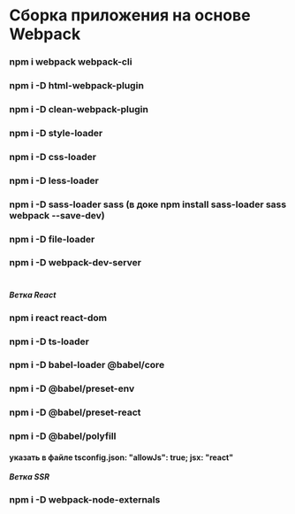 # Сборка приложения на основе Webpack

### npm i webpack webpack-cli

### npm i -D html-webpack-plugin

### npm i -D clean-webpack-plugin

### npm i -D style-loader

### npm i -D css-loader

### npm i -D less-loader

### npm i -D sass-loader sass (в доке npm install sass-loader sass webpack --save-dev)

### npm i -D file-loader

### npm i -D webpack-dev-server

#

**_Ветка React_**

### npm i react react-dom

### npm i -D ts-loader

### npm i -D babel-loader @babel/core

### npm i -D @babel/preset-env

### npm i -D @babel/preset-react

### npm i -D @babel/polyfill

#### указать в файле tsconfig.json: "allowJs": true; jsx: "react"

**_Ветка SSR_**

### npm i -D webpack-node-externals
